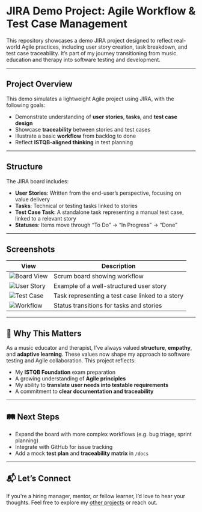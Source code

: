 # JIRA Demo Project: Agile Workflow & Test Case Management

This repository showcases a demo JIRA project designed to reflect real-world Agile practices, including user story creation, task breakdown, and test case traceability. It’s part of my journey transitioning from music education and therapy into software testing and development.

---

## Project Overview

This demo simulates a lightweight Agile project using JIRA, with the following goals:

- Demonstrate understanding of **user stories**, **tasks**, and **test case design**
- Showcase **traceability** between stories and test cases
- Illustrate a basic **workflow** from backlog to done
- Reflect **ISTQB-aligned thinking** in test planning

---

## Structure

The JIRA board includes:

- **User Stories**: Written from the end-user’s perspective, focusing on value delivery
- **Tasks**: Technical or testing tasks linked to stories
- **Test Case Task**: A standalone task representing a manual test case, linked to a relevant story
- **Statuses**: Items move through “To Do” → “In Progress” → “Done”

---

## Screenshots

| View | Description |
|------|-------------|
| ![Board View](screenshots/board-view.png) | Scrum board showing workflow |
| ![User Story](screenshots/user-story-example.png) | Example of a well-structured user story |
| ![Test Case](screenshots/test-case-task.png) | Task representing a test case linked to a story |
| ![Workflow](screenshots/workflow-status.png) | Status transitions for tasks and stories |

---

## 🧠 Why This Matters

As a music educator and therapist, I’ve always valued **structure**, **empathy**, and **adaptive learning**. These values now shape my approach to software testing and Agile collaboration. This project reflects:

- My **ISTQB Foundation** exam preparation
- A growing understanding of **Agile principles**
- My ability to **translate user needs into testable requirements**
- A commitment to **clear documentation and traceability**

---

## 🛤️ Next Steps

- Expand the board with more complex workflows (e.g. bug triage, sprint planning)
- Integrate with GitHub for issue tracking
- Add a mock **test plan** and **traceability matrix** in `/docs`

---

## 📬 Let’s Connect

If you're a hiring manager, mentor, or fellow learner, I’d love to hear your thoughts. Feel free to explore my [other projects](https://github.com/Tmoorin7) or reach out.
